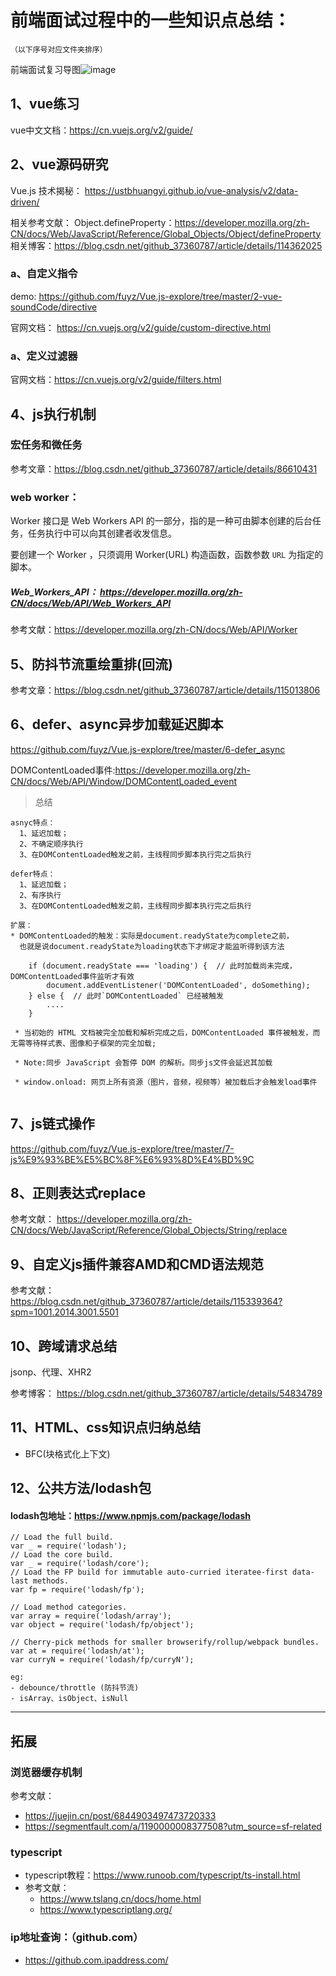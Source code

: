 # 前端面试过程中的一些知识点总结：

`（以下序号对应文件夹排序）` 

前端面试复习导图![image](https://user-images.githubusercontent.com/21302802/117795963-397dc080-b281-11eb-9fe2-aeab6d64519a.png)


## 1、vue练习

vue中文文档：https://cn.vuejs.org/v2/guide/

## 2、vue源码研究

Vue.js 技术揭秘： https://ustbhuangyi.github.io/vue-analysis/v2/data-driven/

相关参考文献：
Object.defineProperty：https://developer.mozilla.org/zh-CN/docs/Web/JavaScript/Reference/Global_Objects/Object/defineProperty
相关博客：https://blog.csdn.net/github_37360787/article/details/114362025

### a、自定义指令

demo: https://github.com/fuyz/Vue.js-explore/tree/master/2-vue-soundCode/directive

官网文档： https://cn.vuejs.org/v2/guide/custom-directive.html

### a、定义过滤器
官网文档：https://cn.vuejs.org/v2/guide/filters.html

## 4、js执行机制

### 宏任务和微任务
参考文章：https://blog.csdn.net/github_37360787/article/details/86610431


### web worker： 

Worker 接口是 Web Workers API 的一部分，指的是一种可由脚本创建的后台任务，任务执行中可以向其创建者收发信息。

要创建一个 Worker ，只须调用 Worker(URL) 构造函数，函数参数 `URL` 为指定的脚本。

##### Web_Workers_API： https://developer.mozilla.org/zh-CN/docs/Web/API/Web_Workers_API
参考文献：https://developer.mozilla.org/zh-CN/docs/Web/API/Worker

## 5、防抖节流重绘重排(回流)
参考文章：https://blog.csdn.net/github_37360787/article/details/115013806

## 6、defer、async异步加载延迟脚本

https://github.com/fuyz/Vue.js-explore/tree/master/6-defer_async

DOMContentLoaded事件:https://developer.mozilla.org/zh-CN/docs/Web/API/Window/DOMContentLoaded_event

> 总结
   
  ``` 
  asnyc特点：
    1、延迟加载；
    2、不确定顺序执行
    3、在DOMContentLoaded触发之前，主线程同步脚本执行完之后执行 

  defer特点：
    1、延迟加载；
    2、有序执行
    3、在DOMContentLoaded触发之前，主线程同步脚本执行完之后执行 

  扩展：
  * DOMContentLoaded的触发：实际是document.readyState为complete之前，
    也就是说document.readyState为loading状态下才绑定才能监听得到该方法
  
      if (document.readyState === 'loading') {  // 此时加载尚未完成，DOMContentLoaded事件监听才有效
          document.addEventListener('DOMContentLoaded', doSomething);
      } else {  // 此时`DOMContentLoaded` 已经被触发
          ....
      }
   
   * 当初始的 HTML 文档被完全加载和解析完成之后，DOMContentLoaded 事件被触发，而无需等待样式表、图像和子框架的完全加载;

   * Note:同步 JavaScript 会暂停 DOM 的解析。同步js文件会延迟其加载

   * window.onload: 网页上所有资源（图片，音频，视频等）被加载后才会触发load事件
    
```
## 7、js链式操作

https://github.com/fuyz/Vue.js-explore/tree/master/7-js%E9%93%BE%E5%BC%8F%E6%93%8D%E4%BD%9C

## 8、正则表达式replace

参考文献： https://developer.mozilla.org/zh-CN/docs/Web/JavaScript/Reference/Global_Objects/String/replace

## 9、自定义js插件兼容AMD和CMD语法规范

参考文献：https://blog.csdn.net/github_37360787/article/details/115339364?spm=1001.2014.3001.5501

## 10、跨域请求总结

jsonp、代理、XHR2

参考博客： https://blog.csdn.net/github_37360787/article/details/54834789

## 11、HTML、css知识点归纳总结

- BFC(块格式化上下文)

## 12、公共方法/lodash包

#### lodash包地址：https://www.npmjs.com/package/lodash

```
// Load the full build.
var _ = require('lodash');
// Load the core build.
var _ = require('lodash/core');
// Load the FP build for immutable auto-curried iteratee-first data-last methods.
var fp = require('lodash/fp');

// Load method categories.
var array = require('lodash/array');
var object = require('lodash/fp/object');

// Cherry-pick methods for smaller browserify/rollup/webpack bundles.
var at = require('lodash/at');
var curryN = require('lodash/fp/curryN');
```

```
eg:
- debounce/throttle (防抖节流)
- isArray、isObject、isNull
```

------------------------------------------------------------------------------------
## 拓展

### 浏览器缓存机制
参考文献：
   - https://juejin.cn/post/6844903497473720333
   - https://segmentfault.com/a/1190000008377508?utm_source=sf-related  
      
### typescript
   - typescript教程：https://www.runoob.com/typescript/ts-install.html   
   - 参考文献：
      - https://www.tslang.cn/docs/home.html
      - https://www.typescriptlang.org/

### ip地址查询：（github.com）
   - https://github.com.ipaddress.com/

